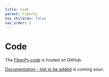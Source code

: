 ```yaml
---
title: Code
parent: FiberPy
has_children: false
nav_order: 1
---
```


# Code

The [FiberPy code](http://github.com/Campbell-Muscle-Lab/FiberSim/tree/master/code/FiberPy) is hosted on GitHub.

[Documentation - link to be added](link) is coming soon.


